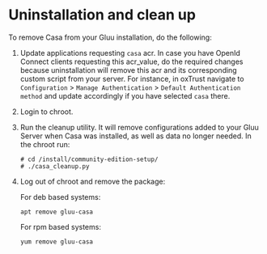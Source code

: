 # Uninstallation and clean up

To remove Casa from your Gluu installation, do the following:

1. Update applications requesting `casa` acr. In case you have OpenId Connect clients requesting this acr_value, do the required changes because uninstallation will remove this acr and its corresponding custom script from your server. For instance, in oxTrust navigate to `Configuration` > `Manage Authentication` > `Default Authentication method` and update accordingly if you have selected `casa` there.

1. Login to chroot.

1. Run the cleanup utility. It will remove configurations added to your Gluu Server when Casa was installed, as well as data no  longer needed. In the chroot run:
    
    ```
    # cd /install/community-edition-setup/
    # ./casa_cleanup.py
    ```

1. Log out of chroot and remove the package:

    For deb based systems:
    
    ```
    apt remove gluu-casa
    ```

    For rpm based systems:

    ```
    yum remove gluu-casa
    ```
    
